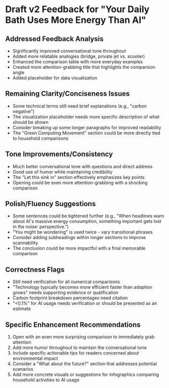 # Draft v2 Feedback for "Your Daily Bath Uses More Energy Than AI"

## Addressed Feedback Analysis
- Significantly improved conversational tone throughout
- Added more relatable analogies (bridge, private jet vs. scooter)
- Enhanced the comparison table with more everyday examples
- Created more attention-grabbing title that highlights the comparison angle
- Added placeholder for data visualization

## Remaining Clarity/Conciseness Issues
- Some technical terms still need brief explanations (e.g., "carbon negative")
- The visualization placeholder needs more specific description of what should be shown
- Consider breaking up some longer paragraphs for improved readability
- The "Green Computing Movement" section could be more directly tied to household comparisons

## Tone Improvements/Consistency
- Much better conversational tone with questions and direct address
- Good use of humor while maintaining credibility
- The "Let this sink in" section effectively emphasizes key points
- Opening could be even more attention-grabbing with a shocking comparison

## Polish/Fluency Suggestions
- Some sentences could be tightened further (e.g., "When headlines warn about AI's massive energy consumption, something important gets lost in the noise: perspective.")
- "You might be wondering" is used twice - vary transitional phrases
- Consider adding subheadings within longer sections to improve scannability
- The conclusion could be more impactful with a final memorable comparison

## Correctness Flags
- Still need verification for all numerical comparisons
- "Technology typically becomes more efficient faster than adoption grows" needs supporting evidence or qualification
- Carbon footprint breakdown percentages need citation
- "<0.1%" for AI usage needs verification or should be presented as an estimate

## Specific Enhancement Recommendations
1. Open with an even more surprising comparison to immediately grab attention
2. Add more humor throughout to maintain the conversational tone
3. Include specific actionable tips for readers concerned about environmental impact
4. Consider a "What about the future?" section that addresses potential scenarios
5. Add more concrete visuals or suggestions for infographics comparing household activities to AI usage 
